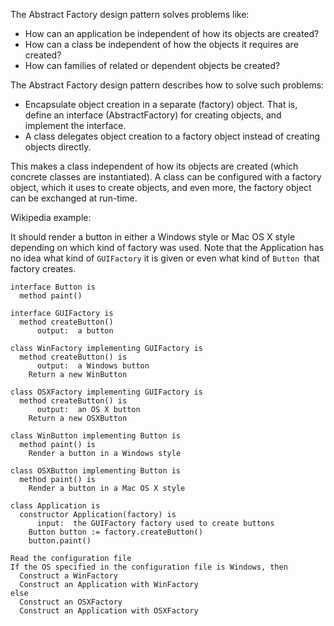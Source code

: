 The Abstract Factory design pattern solves problems like: 

- How can an application be independent of how its objects are created?
- How can a class be independent of how the objects it requires are created?
- How can families of related or dependent objects be created?

The Abstract Factory design pattern describes how to solve such problems:

- Encapsulate object creation in a separate (factory) object. That is, define an interface (AbstractFactory) for creating objects, and implement the interface.
- A class delegates object creation to a factory object instead of creating objects directly.

This makes a class independent of how its objects are created (which concrete classes are instantiated). A class can be configured with a factory object, which it uses to create objects, and even more, the factory object can be exchanged at run-time.



Wikipedia example:

It should render a button in either a Windows style or Mac OS X style depending on which kind of factory was used. Note that the Application has no idea what kind of `GUIFactory` it is given or even what kind of `Button `that factory creates.

```
interface Button is
  method paint()

interface GUIFactory is
  method createButton()
      output:  a button

class WinFactory implementing GUIFactory is
  method createButton() is
      output:  a Windows button
    Return a new WinButton

class OSXFactory implementing GUIFactory is
  method createButton() is
      output:  an OS X button
    Return a new OSXButton

class WinButton implementing Button is
  method paint() is
    Render a button in a Windows style

class OSXButton implementing Button is
  method paint() is
    Render a button in a Mac OS X style

class Application is
  constructor Application(factory) is
      input:  the GUIFactory factory used to create buttons
    Button button := factory.createButton()
    button.paint()

Read the configuration file
If the OS specified in the configuration file is Windows, then
  Construct a WinFactory
  Construct an Application with WinFactory
else
  Construct an OSXFactory
  Construct an Application with OSXFactory
```